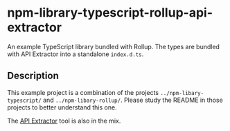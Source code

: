# npm-library-typescript-rollup-api-extractor

An example TypeScript library bundled with Rollup. The types are bundled with API Extractor into a standalone `index.d.ts`.

## Description

This example project is a combination of the projects `../npm-libary-typescript/` and `../npm-libary-rollup/`. Please
study the README in those projects to better understand this one.

The [API Extractor](https://api-extractor.com/) tool is also in the mix.
